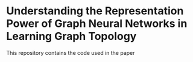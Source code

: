 # Understanding the Representation Power of Graph Neural Networks in Learning Graph Topology
This repository contains the code used in the paper 
